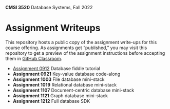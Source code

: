 **CMSI 3520** Database Systems, Fall 2022

# Assignment Writeups
This repository hosts a public copy of the assignment write-ups for this course offering. As assignments get “published,” you may visit this repository to get a preview of the assignment instructions before accepting them in [GitHub Classroom](https://classroom.github.com).

- [Assignment 0912](./fiddle-tutorial.md) Database fiddle tutorial
- **Assignment 0921** Key-value database code-along
- **Assignment 1003** File database mini-stack
- **Assignment 1019** Relational database mini-stack
- **Assignment 1107** Document-centric database mini-stack
- **Assignment 1121** Graph database mini-stack
- **Assignment 1212** Full database SDK
